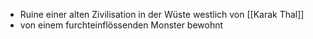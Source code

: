 - Ruine einer alten Zivilisation in der Wüste westlich von [[Karak Thal]]
- von einem furchteinflössenden Monster bewohnt